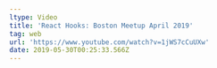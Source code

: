 ```yaml
---
ltype: Video
title: 'React Hooks: Boston Meetup April 2019'
tag: web
url: 'https://www.youtube.com/watch?v=1jWS7cCuUXw'
date: 2019-05-30T00:25:33.566Z
---
```


